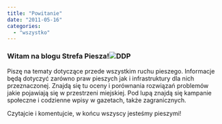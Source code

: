 ```yaml
---
title: "Powitanie"
date: "2011-05-16"
categories: 
  - "wszystko"
---
```


### Witam na blogu Strefa Piesza!![DDP](images/Znak_C16_200.jpg "Droga dla pieszych (znak)")

Piszę na tematy dotyczące przede wszystkim ruchu pieszego. Informacje będą dotyczyć zarówno praw pieszych jak i infrastruktury dla nich przeznaczonej. Znajdą się tu oceny i porównania rozwiązań problemów jakie pojawiają się w przestrzeni miejskiej. Pod lupą znajdą się kampanie społeczne i codzienne wpisy w gazetach, także zagranicznych. 

Czytajcie i komentujcie, w końcu wszyscy jesteśmy pieszymi!
